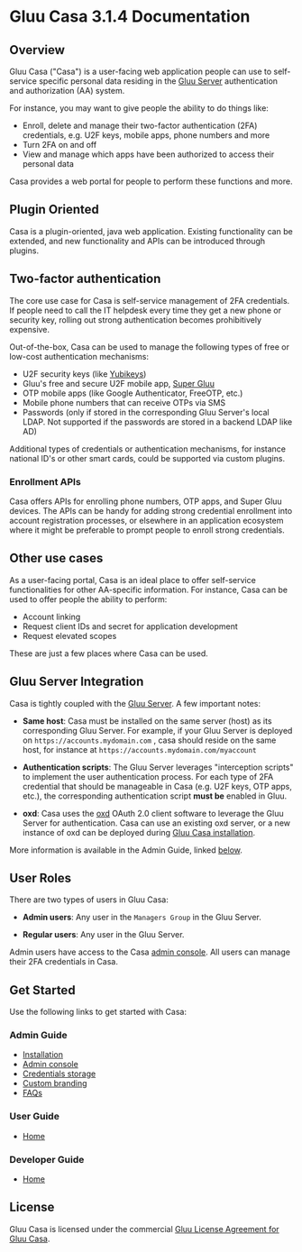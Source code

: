 # Gluu Casa 3.1.4 Documentation

## Overview

Gluu Casa ("Casa") is a user-facing web application people can use to self-service specific personal data residing in the [Gluu Server](https://gluu.org/docs/ce) authentication and authorization (AA) system. 

For instance, you may want to give people the ability to do things like:

- Enroll, delete and manage their two-factor authentication (2FA) credentials, e.g. U2F keys, mobile apps, phone numbers and more
- Turn 2FA on and off
- View and manage which apps have been authorized to access their personal data

Casa provides a web portal for people to perform these functions and more. 

## Plugin Oriented

Casa is a plugin-oriented, java web application. Existing functionality can be extended, and new functionality and APIs can be introduced through plugins. 

## Two-factor authentication

The core use case for Casa is self-service management of 2FA credentials. If people need to call the IT helpdesk every time they get a new phone or security key, rolling out strong authentication becomes prohibitively expensive. 

Out-of-the-box, Casa can be used to manage the following types of free or low-cost authentication mechanisms:    

- U2F security keys (like [Yubikeys](https://www.yubico.com/products/yubikey-hardware/))    
- Gluu's free and secure U2F mobile app, [Super Gluu](https://super.gluu.org)   
- OTP mobile apps (like Google Authenticator, FreeOTP, etc.)    
- Mobile phone numbers that can receive OTPs via SMS  
- Passwords (only if stored in the corresponding Gluu Server's local LDAP. Not supported if the passwords are stored in a backend LDAP like AD)      

Additional types of credentials or authentication mechanisms, for instance national ID's or other smart cards, could be supported via custom plugins. 

### Enrollment APIs

Casa offers APIs for enrolling phone numbers, OTP apps, and Super Gluu devices. The APIs can be handy for adding strong credential enrollment into account registration processes, or elsewhere in an application ecosystem where it might be preferable to prompt people to enroll strong credentials. 

## Other use cases

As a user-facing portal, Casa is an ideal place to offer self-service functionalities for other AA-specific information. For instance, Casa can be used to offer people the ability to perform:

- Account linking
- Request client IDs and secret for application development
- Request elevated scopes

These are just a few places where Casa can be used. 

## Gluu Server Integration
Casa is tightly coupled with the [Gluu Server](https://gluu.org/docs/ce). A few important notes:

- **Same host**: Casa must be installed on the same server (host) as its corresponding Gluu Server. For example, if your Gluu Server is deployed on `https://accounts.mydomain.com` , casa should reside on the same host, for instance at `https://accounts.mydomain.com/myaccount` 

- **Authentication scripts**: The Gluu Server leverages "interception scripts" to implement the user authentication process. For each type of 2FA credential that should be manageable in Casa (e.g. U2F keys, OTP apps, etc.), the corresponding authentication script **must be** enabled in Gluu. 

- **oxd**: Casa uses the [oxd](https://oxd.gluu.org) OAuth 2.0 client software to leverage the Gluu Server for authentication. Casa can use an existing oxd server, or a new instance of oxd can be deployed during [Gluu Casa installation](./administration/installation.md). 

More information is available in the Admin Guide, linked [below](#admin-guide).

## User Roles

There are two types of users in Gluu Casa:

- **Admin users**: Any user in the `Managers Group` in the Gluu Server. 

- **Regular users**: Any user in the Gluu Server. 

Admin users have access to the Casa [admin console](./administration/admin-console.md). All users can manage their 2FA credentials in Casa. 

## Get Started

Use the following links to get started with Casa:  

### Admin Guide

  - [Installation](./administration/installation.md)
  - [Admin console](./administration/admin-console.md)
  - [Credentials storage](./administration/credentials-stored.md)        
  - [Custom branding](./administration/custom-branding.md)        
  - [FAQs](./administration/faq.md)            

### User Guide

- [Home](./user-guide.md)

### Developer Guide

- [Home](./developer/index.md)

## License
Gluu Casa is licensed under the commercial [Gluu License Agreement for Gluu Casa](https://github.com/GluuFederation/casa/blob/master/LICENSE.md). 

